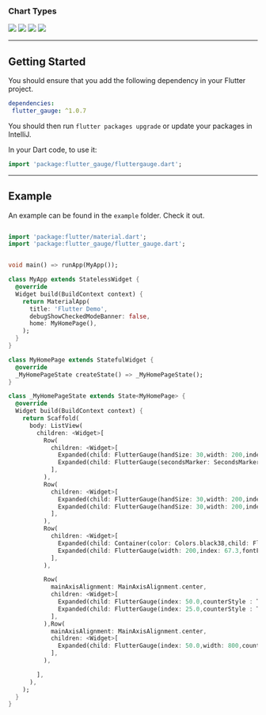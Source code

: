
### Chart Types
![](https://github.com/alitorki2651/flutter_gauge/tree/master/Image/1.jpg)
![](https://github.com/alitorki2651/flutter_gauge/tree/master/Image/1.jpg)
![](https://github.com/alitorki2651/flutter_gauge/tree/master/Image/1.jpg)
![](https://github.com/alitorki2651/flutter_gauge/tree/master/Image/1.jpg)

---
## Getting Started

You should ensure that you add the following dependency in your Flutter project.
```yaml
dependencies:
 flutter_gauge: ^1.0.7
```

You should then run `flutter packages upgrade` or update your packages in IntelliJ.

In your Dart code, to use it:
```dart
import 'package:flutter_gauge/fluttergauge.dart';
```




---
## Example

An example can be found in the `example` folder.  Check it out.

```dart

import 'package:flutter/material.dart';
import 'package:flutter_gauge/flutter_gauge.dart';


void main() => runApp(MyApp());

class MyApp extends StatelessWidget {
  @override
  Widget build(BuildContext context) {
    return MaterialApp(
      title: 'Flutter Demo',
      debugShowCheckedModeBanner: false,
      home: MyHomePage(),
    );
  }
}

class MyHomePage extends StatefulWidget {
  @override
  _MyHomePageState createState() => _MyHomePageState();
}

class _MyHomePageState extends State<MyHomePage> {
  @override
  Widget build(BuildContext context) {
    return Scaffold(
      body: ListView(
        children: <Widget>[
          Row(
            children: <Widget>[
              Expanded(child: FlutterGauge(handSize: 30,width: 200,index: 65.0,fontFamily: "Iran",end: 100,number: Number.endAndCenterAndStart,secondsMarker: SecondsMarker.secondsAndMinute,counterStyle: TextStyle(color: Colors.black,fontSize: 25,)),),
              Expanded(child: FlutterGauge(secondsMarker: SecondsMarker.none,hand: Hand.short,number: Number.none,width: 200,index: 38.0,fontFamily: "Iran",counterStyle: TextStyle(color: Colors.black,fontSize: 35),counterAlign: CounterAlign.center,isDecimal: false),),
            ],
          ),
          Row(
            children: <Widget>[
              Expanded(child: FlutterGauge(handSize: 30,width: 200,index: 80.0,fontFamily: "Iran",end: 100,number: Number.endAndCenterAndStart,secondsMarker: SecondsMarker.secondsAndMinute,hand: Hand.short,counterStyle: TextStyle(color: Colors.black,fontSize: 22,)),),
              Expanded(child: FlutterGauge(handSize: 30,width: 200,index: 65.0,fontFamily: "Iran",end: 500,number: Number.endAndStart,secondsMarker: SecondsMarker.minutes,isCircle: false,counterStyle: TextStyle(color: Colors.black,fontSize: 25,)),),
            ],
          ),
          Row(
            children: <Widget>[
              Expanded(child: Container(color: Colors.black38,child: FlutterGauge(inactiveColor: Colors.white38,activeColor: Colors.white,handSize: 30,width: 200,index: 65.0,fontFamily: "Iran",end: 400,number: Number.none,secondsMarker: SecondsMarker.minutes,isCircle: false,hand: Hand.none,counterAlign: CounterAlign.center,counterStyle: TextStyle(color: Colors.white,fontSize: 30,),isDecimal: false,)),),
              Expanded(child: FlutterGauge(width: 200,index: 67.3,fontFamily: "Iran",counterStyle: TextStyle(color: Colors.black,fontSize: 35,),numberInAndOut: NumberInAndOut.outside,counterAlign: CounterAlign.center,secondsMarker: SecondsMarker.secondsAndMinute,hand: Hand.short),),
            ],
          ),

          Row(
            mainAxisAlignment: MainAxisAlignment.center,
            children: <Widget>[
              Expanded(child: FlutterGauge(index: 50.0,counterStyle : TextStyle(color: Colors.black,fontSize: 25,),widthCircle: 10,secondsMarker: SecondsMarker.none,number: Number.all),),
              Expanded(child: FlutterGauge(index: 25.0,counterStyle : TextStyle(color: Colors.black,fontSize: 25,),secondsMarker: SecondsMarker.secondsAndMinute,number: Number.all,numberInAndOut: NumberInAndOut.outside,)),
            ],
          ),Row(
            mainAxisAlignment: MainAxisAlignment.center,
            children: <Widget>[
              Expanded(child: FlutterGauge(index: 50.0,width: 800,counterStyle : TextStyle(color: Colors.black,fontSize: 25,),widthCircle: 10,secondsMarker: SecondsMarker.none,number: Number.all),),
            ],
          ),

        ],
      ),
    );
  }
}



```

